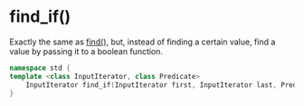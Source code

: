 # find_if()
Exactly the same as [find()](find.md), but, instead of finding a certain value, find a value by passing it to a boolean function.

```cpp
namespace std {
template <class InputIterator, class Predicate>
    InputIterator find_if(InputIterator first, InputIterator last, Predicate pred);
}
```
